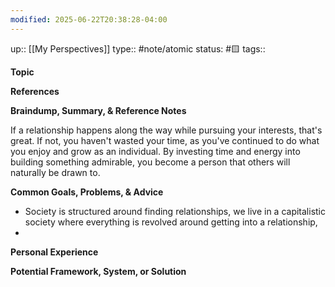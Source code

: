 ```yaml
---
modified: 2025-06-22T20:38:28-04:00
---
```

up:: [[My Perspectives]]
type:: #note/atomic
status: #🟨
tags::


**Topic**
<!-- What are you writing about from The Queue? This can be a quote, tweet, idea, thought, interest, or even a broad topic. -->

**References**
<!-- What quotes, books, or external content are relevant to this topic? Where did you find this information? -->

**Braindump, Summary, & Reference Notes**
<!-- What thoughts, summaries, and existing notes come to mind regarding this topic? -->
If a relationship happens along the way while pursuing your interests, that's great. If not, you haven't wasted your time, as you've continued to do what you enjoy and grow as an individual.
By investing time and energy into building something admirable, you become a person that others will naturally be drawn to.


**Common Goals, Problems, & Advice**
<!-- What are the common goals related to this topic? What problems arise, and what typical advice is offered to solve them? -->
- Society is structured around finding relationships, we live in a capitalistic society where everything is revolved around getting into a relationship,
-

**Personal Experience**
<!-- What personal experiences, stories, or problems have you faced that relate to this topic? -->

**Potential Framework, System, or Solution**
<!-- What memorable, step-by-step solution, framework, or system can be created to address this topic? -->
